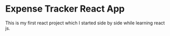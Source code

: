 # Expense Tracker React App

This is my first react project which I started side by side while learning react js.
